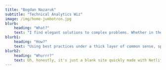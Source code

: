 ```yaml
---
title: "Bogdan Nazaruk"
subtitle: "Technical Analytics Wiz"
image: /img/home-jumbotron.jpg
blurb:
    heading: "What?"
    text: "I find elegant solutions to complex problems. Whether in the realm of analytics tracking and reporting or in the realm of team leading, documentation and setting up proper business processes."
blurb1:
    heading: "How?"
    text: "Using best practices under a thick layer of common sense, sprinkled with generous professional communities support from places like Measure, Liberta IRC and Stack Overflow"
blurb2:
    heading: "Whurrr?"
    text: Uh, honestly, it's just a blank site quickly made with Netlify to be used for Adobe Experience platform to get me started with extension development for Launch. Yes, Experience platform onboarding requires you to have a named email on a domain that would have an actual site on it. They could use some Adobe Target themselves, lol. If you need me, find me on linkedin, slack, or wherever. 
---
```

